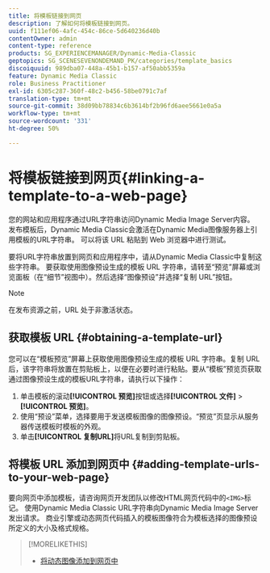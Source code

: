 ```yaml
---
title: 将模板链接到网页
description: 了解如何将模板链接到网页。
uuid: f111ef06-4afc-454c-86ce-5d640236d40b
contentOwner: admin
content-type: reference
products: SG_EXPERIENCEMANAGER/Dynamic-Media-Classic
geptopics: SG_SCENESEVENONDEMAND_PK/categories/template_basics
discoiquuid: 989dba07-448a-45b1-b157-af50abb5359a
feature: Dynamic Media Classic
role: Business Practitioner
exl-id: 6305c287-360f-48c2-b456-58be0791c7af
translation-type: tm+mt
source-git-commit: 38d09bb78834c6b3614bf2b96fd6aee5661e0a5a
workflow-type: tm+mt
source-wordcount: '331'
ht-degree: 50%

---
```


# 将模板链接到网页{#linking-a-template-to-a-web-page}

您的网站和应用程序通过URL字符串访问Dynamic Media Image Server内容。 发布模板后，Dynamic Media Classic会激活在Dynamic Media图像服务器上引用模板的URL字符串。 可以将该 URL 粘贴到 Web 浏览器中进行测试。

要将URL字符串放置到网页和应用程序中，请从Dynamic Media Classic中复制这些字符串。 要获取使用图像预设生成的模板 URL 字符串，请转至“预览”屏幕或浏览面板（在“细节”视图中）。然后选择“图像预设”并选择“复制 URL”按钮。

>[!NOTE]
>
>在发布资源之前，URL 处于非激活状态。

## 获取模板 URL {#obtaining-a-template-url}

您可以在“模板预览”屏幕上获取使用图像预设生成的模板 URL 字符串。复制 URL 后，该字符串将放置在剪贴板上，以便在必要时进行粘贴。要从“模板”预览页获取通过图像预设生成的模板URL字符串，请执行以下操作：

1. 单击模板的滚动&#x200B;**[!UICONTROL 预览]**&#x200B;按钮或选择&#x200B;**[!UICONTROL 文件]** > **[!UICONTROL 预览]**。
1. 使用“预设”菜单，选择要用于发送模板图像的图像预设。“预览”页显示从服务器传送模板时模板的外观。
1. 单击&#x200B;**[!UICONTROL 复制URL]**&#x200B;将URL复制到剪贴板。

## 将模板 URL 添加到网页中 {#adding-template-urls-to-your-web-page}

要向网页中添加模板，请咨询网页开发团队以修改HTML网页代码中的`<IMG>`标记。 使用Dynamic Media Classic URL字符串向Dynamic Media Image Server发出请求。 商业引擎或动态网页代码插入的模板图像符合为模板选择的图像预设所定义的大小及格式规格。

>[!MORELIKETHIS]
>
>* [将动态图像添加到网页中](linking-urls-web-application.md#adding_dynamic_images_to_your_web_page)

